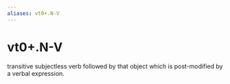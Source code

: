 ```yaml
---
aliases: vt0+.N-V
---
```

# vt0+.N-V

transitive subjectless verb followed by that object which is post-modified by a verbal expression.